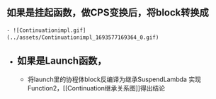 ## 如果是挂起函数，做CPS变换后，将block转换成
	- ![Continuationimpl.gif](../assets/Continuationimpl_1693577169364_0.gif)
- ## 如果是Launch函数，
	- 将launch里的协程体block反编译为继承SuspendLambda 实现Function2，[[Continuation继承关系图]]得出结论